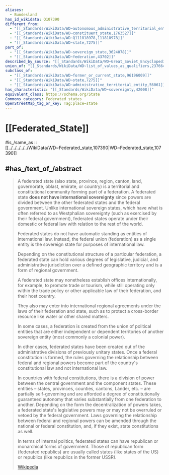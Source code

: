 ```yaml
---
aliases:
  - Bundesland
has_id_wikidata: Q107390
different_from:
  - "[[_Standards/WikiData/WD~autonomous_administrative_territorial_entity,788176]]"
  - "[[_Standards/WikiData/WD~constituent_state,1763527]]"
  - "[[_Standards/WikiData/WD~Q111818978,111818978]]"
  - "[[_Standards/WikiData/WD~state,7275]]"
part_of:
  - "[[_Standards/WikiData/WD~sovereign_state,3624078]]"
  - "[[_Standards/WikiData/WD~federation,43702]]"
described_by_source: "[[_Standards/WikiData/WD~Great_Soviet_Encyclopedia_(1926_1947),20078554]]"
union_of: "[[_Standards/WikiData/WD~list_of_values_as_qualifiers,23766486]]"
subclass_of:
  - "[[_Standards/WikiData/WD~former_or_current_state,96196009]]"
  - "[[_Standards/WikiData/WD~state,7275]]"
  - "[[_Standards/WikiData/WD~administrative_territorial_entity,56061]]"
has_characteristic: "[[_Standards/WikiData/WD~sovereignty,42008]]"
equivalent_class: https://schema.org/State
Commons_category: Federated states
OpenStreetMap_tag_or_key: Tag:place=state
---
```


# [[Federated_State]] 

#is_/same_as :: [[../../../../../WikiData/WD~Federated_state,107390|WD~Federated_state,107390]] 

## #has_/text_of_/abstract 

> A federated state (also  state, province, region, canton,  land,  governorate,  oblast, emirate, or  country) 
> is a territorial and constitutional community forming part of a federation. 
> A federated state **does not have international sovereignty** 
> since powers are divided between the other federated states and the federal government. 
> Unlike international sovereign states, which have what is often referred to as Westphalian sovereignty 
> (such as exercised by their federal government), 
> federated states operate under their domestic or federal law with relation to the rest of the world.
>
> Federated states do not have automatic standing as entities of international law. 
> Instead, the federal union (federation) as a single entity is the sovereign state 
> for purposes of international law. 
> 
> Depending on the constitutional structure of a particular federation, 
> a federated state can hold various degrees of legislative, judicial, 
> and administrative jurisdiction over a defined geographic territory and is a form of regional government.  
> 
> A federated state may nonetheless establish offices internationally, 
> for example, to promote trade or tourism, 
> while still operating only within the trade policy or other applicable law of their federation, 
> and their host country.  
> 
> They also may enter into international regional agreements under the laws of their federation and state, 
> such as to protect a cross-border resource like water or other shared matters.
>
> In some cases, a federation is created from the union of political entities 
> that are either independent or dependent territories of another sovereign entity 
> (most commonly a colonial power). 
> 
> In other cases, 
> federated states have been created out of the administrative divisions of previously unitary states. 
> Once a federal constitution is formed, 
> the rules governing the relationship between federal and regional powers 
> become part of the country's constitutional law and not international law.
>
> In countries with federal constitutions, there is a division of power between the central government and the component states. These entities – states, provinces, counties, cantons, Länder, etc. – are partially self-governing and are afforded a degree of constitutionally guaranteed autonomy that varies substantially from one federation to another. Depending on the form the decentralization of powers takes, a federated state's legislative powers may or may not be overruled or vetoed by the federal government. Laws governing the relationship between federal and regional powers can be amended through the national or federal constitution, and, if they exist, state constitutions as well.
>
> In terms of internal politics, federated states can have republican or monarchical forms of government. Those of republican form (federated republics) are usually called states (like states of the US) or republics (like republics in the former USSR).
>
> [Wikipedia](https://en.wikipedia.org/wiki/Federated%20state) 

